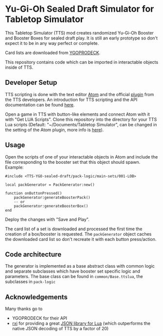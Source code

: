 # Yu-Gi-Oh Sealed Draft Simulator for Tabletop Simulator

This Tabletop Simulator (TTS) mod creates randomized Yu-Gi-Oh Booster and Booster Boxes for sealed draft play.
It is still an early prototype so don't expect it to be in any way perfect or complete.

Card lists are downloaded from [YGOPRODECK](https://db.ygoprodeck.com/api-guide/).

This repository contains code which can be imported in interactable objects inside of TTS.

## Developer Setup

TTS scripting is done with the text editor [Atom](https://atom.io/) and the official [plugin](https://atom.io/packages/tabletopsimulator-lua) from the TTS developers. An introduction for TTS scripting and the API documentation can be found [here](https://api.tabletopsimulator.com/).

Open a game in TTS with button-like elements and connect Atom with it with "Get LUA Scripts". Clone this repository into the directory for your TTS Lua scripts (Default: "~/Documents/Tabletop Simulator", can be changed in the setting of the Atom plugin, more info is [here](https://blog.onelivesleft.com/2017/08/atom-tabletop-simulator-package.html)).

## Usage

Open the scripts of one of your interactable objects in Atom and include the file corresponding to the booster set that this object should spawn. Example:

```
#include <TTS-YGO-sealed-draft/pack-logic/main-sets/001-LOB>

local packGenerator = PackGenerator:new()

function onButtonPressed()
    packGenerator:generateBoosterPack()
    -- or
    packGenerator:generateBoosterBox()
end
```

Deploy the changes with "Save and Play".

The card list of a set is downloaded and processed the first time the creation of a box/booster is requested. The `packGenerator` object caches the downloaded card list so don't recreate it with each button press/action.

## Code architecture

The generator is implemented as a base abstract class with common logic and separate subclasses which have booster set specific logic and parameters. The base class can be found in `common/Base.ttslua`, the subclasses in `pack-logic`

## Acknowledgements

Many thanks go to

* YGOPRODECK for their API
* [rxi](https://github.com/rxi) for providing a great [JSON library for Lua](https://github.com/rxi/json.lua) (which outperforms the native JSON decoding of TTS by a factor of 20)
